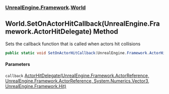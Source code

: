 ### [UnrealEngine.Framework](./UnrealEngine-Framework.md 'UnrealEngine.Framework').[World](./World.md 'UnrealEngine.Framework.World')
## World.SetOnActorHitCallback(UnrealEngine.Framework.ActorHitDelegate) Method
Sets the callback function that is called when actors hit collisions  
```csharp
public static void SetOnActorHitCallback(UnrealEngine.Framework.ActorHitDelegate callback);
```
#### Parameters
<a name='UnrealEngine-Framework-World-SetOnActorHitCallback(UnrealEngine-Framework-ActorHitDelegate)-callback'></a>
`callback` [ActorHitDelegate(UnrealEngine.Framework.ActorReference, UnrealEngine.Framework.ActorReference, System.Numerics.Vector3, UnrealEngine.Framework.Hit)](./ActorHitDelegate(ActorReference_ActorReference_Vector3_Hit).md 'UnrealEngine.Framework.ActorHitDelegate(UnrealEngine.Framework.ActorReference, UnrealEngine.Framework.ActorReference, System.Numerics.Vector3, UnrealEngine.Framework.Hit)')  
  
